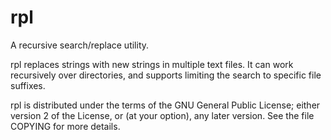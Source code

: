 # rpl

A recursive search/replace utility.

rpl replaces strings with new strings in multiple text files. It can work
recursively over directories, and supports limiting the search to specific
file suffixes.

rpl is distributed under the terms of the GNU General Public License; either
version 2 of the License, or (at your option), any later version. See the
file COPYING for more details.
